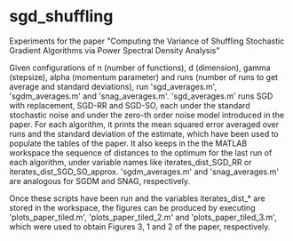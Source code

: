 # sgd_shuffling
Experiments for the paper "Computing the Variance of Shuffling Stochastic Gradient Algorithms via Power Spectral Density Analysis"

Given configurations of n (number of functions), d (dimension), gamma (stepsize), alpha (momentum parameter) and runs 
(number of runs to get average and standard deviations), run 'sgd_averages.m', 'sgdm_averages.m' and 'snag_averages.m'.
'sgd_averages.m' runs SGD with replacement, SGD-RR and SGD-SO, each under the standard stochastic noise and under the
zero-th order noise model introduced in the paper. For each algorithm, it prints the mean squared error averaged over runs
and the standard deviation of the estimate, which have been used to populate the tables of the paper. It also keeps in the
the MATLAB workspace the sequence of distances to the optimum for the last run of each algorithm, under variable names like
iterates_dist_SGD_RR or iterates_dist_SGD_SO_approx. 'sgdm_averages.m' and 'snag_averages.m' are analogous for SGDM and 
SNAG, respectively.

Once these scripts have been run and the variables iterates_dist_* are stored in the workspace, the figures can be produced 
by executing 'plots_paper_tiled.m', 'plots_paper_tiled_2.m' and 'plots_paper_tiled_3.m', which were used to obtain Figures 3,
1 and 2 of the paper, respectively.
